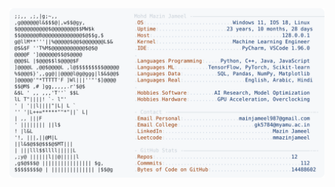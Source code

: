 <picture>
  <source srcset="https://raw.githubusercontent.com/mmazinjameel/mmazinjameel/main/dark_mode.svg?v=1759493960" media="(prefers-color-scheme: dark)">
  <img src="https://raw.githubusercontent.com/mmazinjameel/mmazinjameel/main/light_mode.svg?v=1759493960">
</picture>
